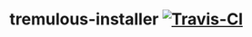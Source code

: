 # tremulous-installer [![Travis-CI](https://travis-ci.org/GrangerHub/tremulous-installer.svg?branch=master "Travis-CI")](https://travis-ci.org/GrangerHub/tremulous-installer)

